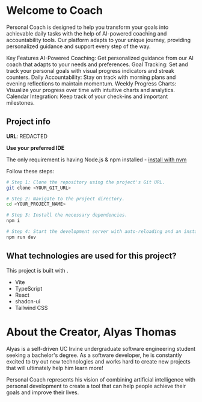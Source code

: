 # Welcome to Coach

Personal Coach is designed to help you transform your goals into achievable daily tasks with the help of AI-powered coaching and accountability tools. Our platform adapts to your unique journey, providing personalized guidance and support every step of the way.

Key Features
AI-Powered Coaching: Get personalized guidance from our AI coach that adapts to your needs and preferences.
Goal Tracking: Set and track your personal goals with visual progress indicators and streak counters.
Daily Accountability: Stay on track with morning plans and evening reflections to maintain momentum.
Weekly Progress Charts: Visualize your progress over time with intuitive charts and analytics.
Calendar Integration: Keep track of your check-ins and important milestones.

## Project info

**URL**: REDACTED

**Use your preferred IDE**

The only requirement is having Node.js & npm installed - [install with nvm](https://github.com/nvm-sh/nvm#installing-and-updating)

Follow these steps:

```sh
# Step 1: Clone the repository using the project's Git URL.
git clone <YOUR_GIT_URL>

# Step 2: Navigate to the project directory.
cd <YOUR_PROJECT_NAME>

# Step 3: Install the necessary dependencies.
npm i

# Step 4: Start the development server with auto-reloading and an instant preview.
npm run dev
```
## What technologies are used for this project?

This project is built with .

- Vite
- TypeScript
- React
- shadcn-ui
- Tailwind CSS

# About the Creator, Alyas Thomas
Alyas is a self-driven UC Irvine undergraduate software engineering student seeking a bachelor's degree. As a software developer, he is constantly excited to try out new technologies and works hard to create new projects that will ultimately help him learn more!

Personal Coach represents his vision of combining artificial intelligence with personal development to create a tool that can help people achieve their goals and improve their lives.

